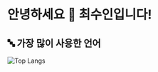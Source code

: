 # 안녕하세요 👋 최수인입니다!

## 🔤 가장 많이 사용한 언어

![Top Langs](https://github-readme-stats.vercel.app/api/top-langs/?username=choidubu&layout=compact&theme=radical)

